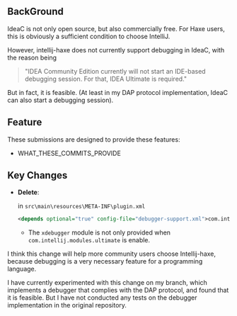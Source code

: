 ## BackGround

IdeaC is not only open source, but also commercially free. For Haxe users, this is obviously a sufficient condition to choose IntelliJ.  

However, intellij-haxe does not currently support debugging in IdeaC, with the reason being 

> "IDEA Community Edition currently will not start an IDE-based debugging session. For that, IDEA Ultimate is required." 

But in fact, it is feasible. (At least in my DAP protocol implementation, IdeaC can also start a debugging session).

## Feature

These submissions are designed to provide these features:

- WHAT_THESE_COMMITS_PROVIDE

## Key Changes

- **Delete**:

    in `src\main\resources\META-INF\plugin.xml`

    ```xml
    <depends optional="true" config-file="debugger-support.xml">com.intellij.modules.ultimate</depends>
    ```
  - The `xdebugger` module is not only provided when `com.intellij.modules.ultimate` is enable.

I think this change will help more community users choose Intellij-haxe, because debugging is a very necessary feature for a programming language.

I have currently experimented with this change on my branch, which implements a debugger that complies with the DAP protocol, and found that it is feasible. But I have not conducted any tests on the debugger implementation in the original repository.
